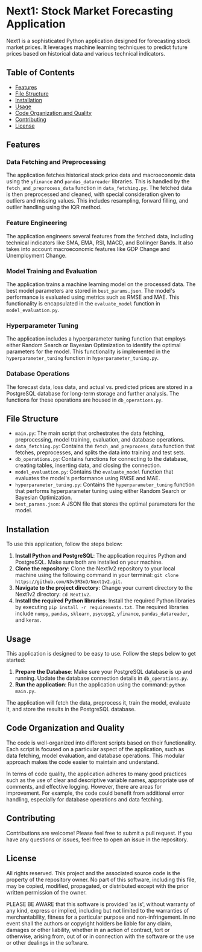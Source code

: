 # Next1: Stock Market Forecasting Application

Next1 is a sophisticated Python application designed for forecasting stock market prices. It leverages machine learning techniques to predict future prices based on historical data and various technical indicators.

## Table of Contents

- [Features](#features)
- [File Structure](#file-structure)
- [Installation](#installation)
- [Usage](#usage)
- [Code Organization and Quality](#code-organization-and-quality)
- [Contributing](#contributing)
- [License](#license)

## Features

### Data Fetching and Preprocessing

The application fetches historical stock price data and macroeconomic data using the `yfinance` and `pandas_datareader` libraries. This is handled by the `fetch_and_preprocess_data` function in `data_fetching.py`. The fetched data is then preprocessed and cleaned, with special consideration given to outliers and missing values. This includes resampling, forward filling, and outlier handling using the IQR method.

### Feature Engineering

The application engineers several features from the fetched data, including technical indicators like SMA, EMA, RSI, MACD, and Bollinger Bands. It also takes into account macroeconomic features like GDP Change and Unemployment Change.

### Model Training and Evaluation

The application trains a machine learning model on the processed data. The best model parameters are stored in `best_params.json`. The model's performance is evaluated using metrics such as RMSE and MAE. This functionality is encapsulated in the `evaluate_model` function in `model_evaluation.py`.

### Hyperparameter Tuning

The application includes a hyperparameter tuning function that employs either Random Search or Bayesian Optimization to identify the optimal parameters for the model. This functionality is implemented in the `hyperparameter_tuning` function in `hyperparameter_tuning.py`.

### Database Operations

The forecast data, loss data, and actual vs. predicted prices are stored in a PostgreSQL database for long-term storage and further analysis. The functions for these operations are housed in `db_operations.py`.

## File Structure

- `main.py`: The main script that orchestrates the data fetching, preprocessing, model training, evaluation, and database operations.
- `data_fetching.py`: Contains the `fetch_and_preprocess_data` function that fetches, preprocesses, and splits the data into training and test sets.
- `db_operations.py`: Contains functions for connecting to the database, creating tables, inserting data, and closing the connection.
- `model_evaluation.py`: Contains the `evaluate_model` function that evaluates the model's performance using RMSE and MAE.
- `hyperparameter_tuning.py`: Contains the `hyperparameter_tuning` function that performs hyperparameter tuning using either Random Search or Bayesian Optimization.
- `best_params.json`: A JSON file that stores the optimal parameters for the model.

## Installation

To use this application, follow the steps below:

1. **Install Python and PostgreSQL**: The application requires Python and PostgreSQL. Make sure both are installed on your machine.
2. **Clone the repository**: Clone the Next1v2 repository to your local machine using the following command in your terminal: `git clone https://github.com/N3v3R3nD/Next1v2.git`.
3. **Navigate to the project directory**: Change your current directory to the Next1v2 directory: `cd Next1v2`.
4. **Install the required Python libraries**: Install the required Python libraries by executing `pip install -r requirements.txt`. The required libraries include `numpy`, `pandas`, `sklearn`, `psycopg2`, `yfinance`, `pandas_datareader`, and `keras`.

## Usage

This application is designed to be easy to use. Follow the steps below to get started:

1. **Prepare the Database**: Make sure your PostgreSQL database is up and running. Update the database connection details in `db_operations.py`.
2. **Run the application**: Run the application using the command: `python main.py`.

The application will fetch the data, preprocess it, train the model, evaluate it, and store the results in the PostgreSQL database.

## Code Organization and Quality

The code is well-organized into different scripts based on their functionality. Each script is focused on a particular aspect of the application, such as data fetching, model evaluation, and database operations. This modular approach makes the code easier to maintain and understand.

In terms of code quality, the application adheres to many good practices such as the use of clear and descriptive variable names, appropriate use of comments, and effective logging. However, there are areas for improvement. For example, the code could benefit from additional error handling, especially for database operations and data fetching.

## Contributing

Contributions are welcome! Please feel free to submit a pull request. If you have any questions or issues, feel free to open an issue in the repository.

## License

All rights reserved. This project and the associated source code is the property of the repository owner. No part of this software, including this file, may be copied, modified, propagated, or distributed except with the prior written permission of the owner.

PLEASE BE AWARE that this software is provided 'as is', without warranty of any kind, express or implied, including but not limited to the warranties of merchantability, fitness for a particular purpose and non-infringement. In no event shall the authors or copyright holders be liable for any claim, damages or other liability, whether in an action of contract, tort or otherwise, arising from, out of or in connection with the software or the use or other dealings in the software.

